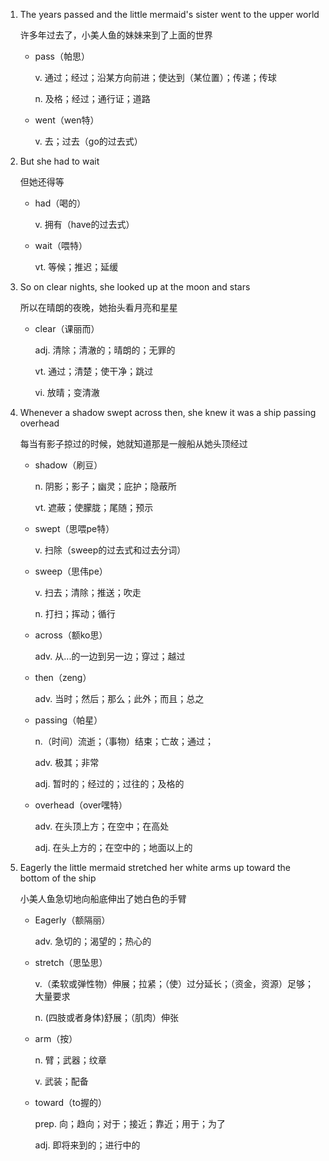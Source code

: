 1. The years passed and the little mermaid's sister went to the upper world

    许多年过去了，小美人鱼的妹妹来到了上面的世界

    - pass（帕思）

        v. 通过；经过；沿某方向前进；使达到（某位置）；传递；传球

        n. 及格；经过；通行证；道路

    - went（wen特）

        v. 去；过去（go的过去式）

2. But she had to wait

    但她还得等

    - had（喝的）

        v. 拥有（have的过去式）

    - wait（喂特）

        vt. 等候；推迟；延缓

3. So on clear nights, she looked up at the moon and stars

    所以在晴朗的夜晚，她抬头看月亮和星星

    - clear（课丽而）

        adj. 清除；清澈的；晴朗的；无罪的

        vt. 通过；清楚；使干净；跳过

        vi. 放晴；变清澈

4. Whenever a shadow swept across then, she knew it was a ship passing overhead

    每当有影子掠过的时候，她就知道那是一艘船从她头顶经过

    - shadow（刷豆）

        n. 阴影；影子；幽灵；庇护；隐蔽所

        vt. 遮蔽；使朦胧；尾随；预示

    - swept（思喂pe特）

        v. 扫除（sweep的过去式和过去分词）

    - sweep（思伟pe）

        v. 扫去；清除；推送；吹走

        n. 打扫；挥动；循行

    - across（额ko思）

        adv. 从...的一边到另一边；穿过；越过

    - then（zeng）

        adv. 当时；然后；那么；此外；而且；总之

    - passing（帕星）

        n.（时间）流逝；（事物）结束；亡故；通过；

        adv. 极其；非常

        adj. 暂时的；经过的；过往的；及格的

    - overhead（over嘿特）

        adv. 在头顶上方；在空中；在高处

        adj. 在头上方的；在空中的；地面以上的

5. Eagerly the little mermaid stretched her white arms up toward the bottom of the ship

    小美人鱼急切地向船底伸出了她白色的手臂

    - Eagerly（额隔丽）

        adv. 急切的；渴望的；热心的

    - stretch（思坠思）

        v.（柔软或弹性物）伸展；拉紧；（使）过分延长；（资金，资源）足够；大量要求

        n. (四肢或者身体)舒展；（肌肉）伸张

    - arm（按）

        n. 臂；武器；纹章

        v. 武装；配备

    - toward（to握的）

        prep. 向；趋向；对于；接近；靠近；用于；为了

        adj. 即将来到的；进行中的







